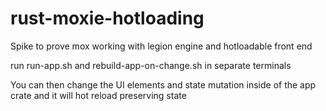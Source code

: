 # rust-moxie-hotloading
Spike to prove mox working with legion engine and hotloadable front end

run run-app.sh and rebuild-app-on-change.sh in separate terminals

You can then change the UI elements and state mutation inside of the app crate and it will hot reload preserving state
